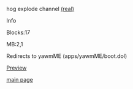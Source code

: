 hog explode channel [(real)](https://idkwhereisthisname.github.io/dwnlds-dir/hogexplodech.wad)

Info

Blocks:17

MB:2,1

Redirects to yawmME (apps/yawmME/boot.dol)

[Preview](https://youtu.be/SG3OyeMO00o)

[main page](https://idkwhereisthisname.github.io)
